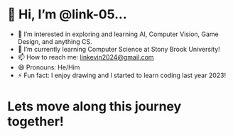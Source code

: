 # 👋 Hi, I’m @link-05...

- 👀 I’m interested in exploring and learning AI, Computer Vision, Game Design, and anything CS.
- 🌱 I’m currently learning Computer Science at Stony Brook University!
- 📫 How to reach me: linkevin2024@gmail.com
- 😄 Pronouns: He/Him
- ⚡ Fun fact: I enjoy drawing and I started to learn coding last year 2023!
# Lets move along this journey together!

<!---
link-05/link-05 is a ✨ special ✨ repository because its `README.md` (this file) appears on your GitHub profile.
You can click the Preview link to take a look at your changes.
--->
